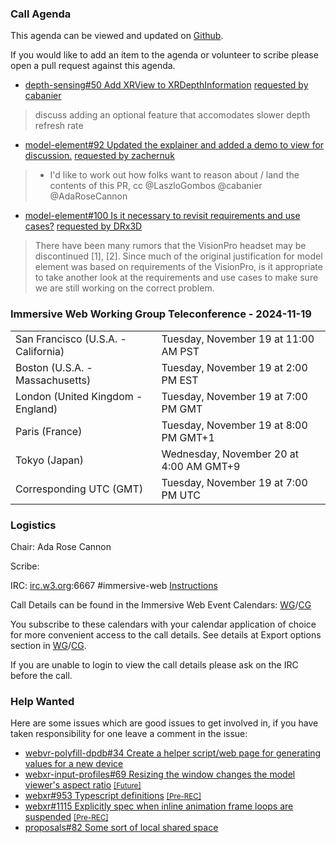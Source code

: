 ### Call Agenda

This agenda can be viewed and updated on [Github](https://github.com/immersive-web/administrivia/blob/main/meetings/2024/2024-11-19-Immersive_Web_Working_Group_Teleconference-agenda.md).

If you would like to add an item to the agenda or volunteer to scribe please open a pull request against this agenda.

* [depth-sensing#50 Add XRView to XRDepthInformation](https://github.com/immersive-web/depth-sensing/pull/50) [requested by cabanier](https://github.com/immersive-web/depth-sensing/pull/50#issuecomment-2386524454)
> discuss adding an optional feature that accomodates slower depth refresh rate

* [model-element#92 Updated the explainer and added a demo to view for discussion.](https://github.com/immersive-web/model-element/pull/92) [requested by zachernuk](https://github.com/immersive-web/model-element/pull/92#issuecomment-2480230240)
> - I'd like to work out how folks want to reason about / land the contents of this PR, cc @LaszloGombos @cabanier @AdaRoseCannon

* [model-element#100 Is it necessary to revisit requirements and use cases?](https://github.com/immersive-web/model-element/issues/100) [requested by DRx3D](https://github.com/immersive-web/model-element/issues/100#issuecomment-2481886729)
> There have been many rumors that the VisionPro headset may be discontinued [1], [2]. Since much of the original justification for model element was based on requirements of the VisionPro, is it appropriate to take another look at the requirements and use cases to make sure we are still working on the correct problem.
 >

### Immersive Web Working Group Teleconference - 2024-11-19

<table>
<tr><td> San Francisco (U.S.A. - California) <td> Tuesday, November 19 at 11:00 AM PST
<tr><td> Boston (U.S.A. - Massachusetts) <td> Tuesday, November 19 at 2:00 PM EST
<tr><td> London (United Kingdom - England) <td> Tuesday, November 19 at 7:00 PM GMT
<tr><td> Paris (France) <td> Tuesday, November 19 at 8:00 PM GMT+1
<tr><td> Tokyo (Japan) <td> Wednesday, November 20 at 4:00 AM GMT+9
<tr><td> Corresponding UTC (GMT) <td> Tuesday, November 19 at 7:00 PM UTC
</table>

### Logistics

Chair: Ada Rose Cannon

Scribe:

IRC: [irc.w3.org](https://irc.w3.org/):6667 #immersive-web [Instructions](https://github.com/immersive-web/administrivia/blob/main/IRC.md)

Call Details can be found in the Immersive Web Event Calendars: [WG](https://www.w3.org/groups/wg/immersive-web/calendar/)/[CG](https://www.w3.org/groups/cg/immersive-web/calendar/)

You subscribe to these calendars with your calendar application of choice for more convenient access to the call details. See details at Export options section in [WG](https://www.w3.org/groups/wg/immersive-web/calendar/#export)/[CG](https://www.w3.org/groups/cg/immersive-web/calendar/#export).

If you are unable to login to view the call details please ask on the IRC before the call.

### Help Wanted

Here are some issues which are good issues to get involved in, if you have taken responsibility for one leave a comment in the issue:

- [webvr-polyfill-dpdb#34 Create a helper script/web page for generating values for a new device](https://github.com/immersive-web/webvr-polyfill-dpdb/issues/34)
- [webxr-input-profiles#69 Resizing the window changes the model viewer's aspect ratio](https://github.com/immersive-web/webxr-input-profiles/issues/69) [<small>[Future]</small>](https://api.github.com/repos/immersive-web/webxr-input-profiles/milestones/4)
- [webxr#953 Typescript definitions](https://github.com/immersive-web/webxr/issues/953) [<small>[Pre-REC]</small>](https://api.github.com/repos/immersive-web/webxr/milestones/16)
- [webxr#1115 Explicitly spec when inline animation frame loops are suspended](https://github.com/immersive-web/webxr/issues/1115) [<small>[Pre-REC]</small>](https://api.github.com/repos/immersive-web/webxr/milestones/16)
- [proposals#82 Some sort of local shared space](https://github.com/immersive-web/proposals/issues/82)


              
